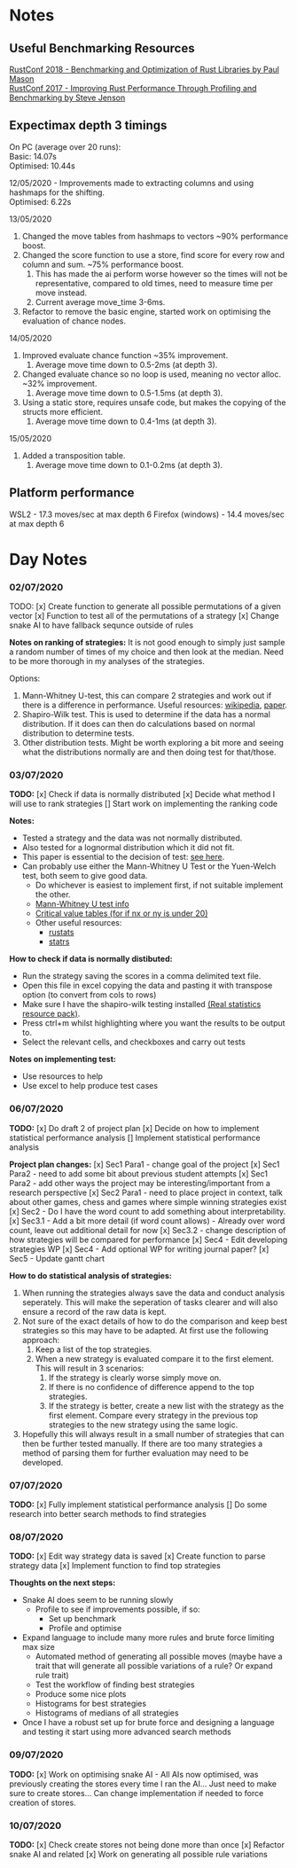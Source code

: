 # Notes

## Useful Benchmarking Resources
[RustConf 2018 - Benchmarking and Optimization of Rust Libraries by Paul Mason](https://www.youtube.com/watch?v=d2ZQ9-4ZJmQ)  
[RustConf 2017 - Improving Rust Performance Through Profiling and Benchmarking by Steve Jenson](https://www.youtube.com/watch?v=hTHp0gjWMLQ)

## Expectimax depth 3 timings

On PC (average over 20 runs):  
Basic: 14.07s  
Optimised: 10.44s  
  
12/05/2020 - Improvements made to extracting columns and using hashmaps for the shifting.  
Optimised: 6.22s  
  
13/05/2020  
1. Changed the move tables from hashmaps to vectors ~90% performance boost.
2. Changed the score function to use a store, find score for every row and column and sum. ~75% performance boost.
    1. This has made the ai perform worse however so the times will not be representative, compared to old times, need to measure time per move instead.
    1. Current average move_time 3-6ms.
3. Refactor to remove the basic engine, started work on optimising the evaluation of chance nodes.

14/05/2020  
1. Improved evaluate chance function ~35% improvement.
    1. Average move time down to 0.5-2ms (at depth 3).
2. Changed evaluate chance so no loop is used, meaning no vector alloc. ~32% improvement.
    1. Average move time down to 0.5-1.5ms (at depth 3).
3. Using a static store, requires unsafe code, but makes the copying of the structs more efficient.
    1. Average move time down to 0.4-1ms (at depth 3).

15/05/2020
1. Added a transposition table.
    1. Average move time down to 0.1-0.2ms (at depth 3).


## Platform performance
WSL2 - 17.3 moves/sec at max depth 6
Firefox (windows) - 14.4 moves/sec at max depth 6

# Day Notes
### 02/07/2020
TODO:
[x] Create function to generate all possible permutations of a given vector
[x] Function to test all of the permutations of a strategy
[x] Change snake AI to have fallback sequnce outside of rules

**Notes on ranking of strategies:**
It is not good enough to simply just sample a random number of times of my choice and then look at the median. Need to be more thorough in my analyses of the strategies.

Options:
1. Mann-Whitney U-test, this can compare 2 strategies and work out if there is a difference in performance. Useful resources: [wikipedia](https://en.wikipedia.org/wiki/Mann%E2%80%93Whitney_U_test#cite_note-Pearce-1), [paper](https://reinventionjournal.org/article/view/339/416).
2. Shapiro-Wilk test. This is used to determine if the data has a normal distribution. If it does can then do calculations based on normal distribution to determine tests.
3. Other distribution tests. Might be worth exploring a bit more and seeing what the distributions normally are and then doing test for that/those.

### 03/07/2020
**TODO:**
[x] Check if data is normally distributed
[x] Decide what method I will use to rank strategies
[] Start work on implementing the ranking code

**Notes:**
- Tested a strategy and the data was not normally distributed.
- Also tested for a lognormal distribution which it did not fit.
- This paper is essential to the decision of test: [see here](https://reinventionjournal.org/article/view/339/416).
- Can probably use either the Mann-Whitney U Test or the Yuen-Welch test, both seem to give good data.
	- Do whichever is easiest to implement first, if not suitable implement the other.
	- [Mann-Whitney U test info](https://www.lboro.ac.uk/media/wwwlboroacuk/content/mlsc/downloads/2.3_mann_whitney.pdf)
	- [Critical value tables (for if nx or ny is under 20)](https://www.real-statistics.com/statistics-tables/mann-whitney-table/)
	- Other useful resources:
		- [rustats](https://docs.rs/crate/rustats/0.1.0)
		- [statrs](https://docs.rs/statrs/0.7.0/statrs/distribution/trait.Univariate.html)

**How to check if data is normally distibuted:**
- Run the strategy saving the scores in a comma delimited text file.
- Open this file in excel copying the data and pasting it with transpose option (to convert from cols to rows)
- Make sure I have the shapiro-wilk testing installed [(Real statistics resource pack)](https://www.real-statistics.com/free-download/real-statistics-resource-pack/).
- Press ctrl+m whilst highlighting where you want the results to be output to.
- Select the relevant cells, and checkboxes and carry out tests

**Notes on implementing test:**
- Use resources to help
- Use excel to help produce test cases

### 06/07/2020
**TODO:**
[x] Do draft 2 of project plan
[x] Decide on how to implement statistical performance analysis
[] Implement statistical performance analysis

**Project plan changes:**
[x] Sec1 Para1 - change goal of the project
[x] Sec1 Para2 - need to add some bit about previous student attempts
[x] Sec1 Para2 - add other ways the project may be interesting/important from a research perspective
[x] Sec2 Para1 - need to place project in context, talk about other games, chess and games where simple winning strategies exist
[x] Sec2 - Do I have the word count to add something about interpretability.
[x] Sec3.1 - Add a bit more detail (if word count allows)
	- Already over word count, leave out additional detail for now
[x] Sec3.2 - change description of how strategies will be compared for performance
[x] Sec4 - Edit developing strategies WP
[x] Sec4 - Add optional WP for writing journal paper?
[x] Sec5 - Update gantt chart

**How to do statistical analysis of strategies:**
1. When running the strategies always save the data and conduct analysis seperately. This will make the seperation of tasks clearer and will also ensure a record of the raw data is kept.
2. Not sure of the exact details of how to do the comparison and keep best strategies so this may have to be adapted. At first use the following approach:
	1. Keep a list of the top strategies.
	2. When a new strategy is evaluated compare it to the first element. This will result in 3 scenarios:
		1. If the strategy is clearly worse simply move on.
		2. If there is no confidence of difference append to the top strategies.
		3. If the strategy is better, create a new list with the strategy as the first element. Compare every strategy in the previous top strategies to the new strategy using the same logic.
3. Hopefully this will always result in a small number of strategies that can then be further tested manually. If there are too many strategies a method of parsing them for further evaluation may need to be developed.

### 07/07/2020
**TODO:**
[x] Fully implement statistical performance analysis
[] Do some research into better search methods to find strategies

### 08/07/2020
**TODO:**
[x] Edit way strategy data is saved
[x] Create function to parse strategy data
[x] Implement function to find top strategies

**Thoughts on the next steps:**
- Snake AI does seem to be running slowly
	- Profile to see if improvements possible, if so:
		- Set up benchmark
		- Profile and optimise
- Expand language to include many more rules and brute force limiting max size
	- Automated method of generating all possible moves (maybe have a trait that will generate all possible variations of a rule? Or expand rule trait)
	- Test the workflow of finding best strategies
	- Produce some nice plots
	- Histograms for best strategies
	- Histograms of medians of all strategies
- Once I have a robust set up for brute force and designing a language and testing it start using more advanced search methods

### 09/07/2020
**TODO:**
[x] Work on optimising snake AI
	- All AIs now optimised, was previously creating the stores every time I ran the AI... Just need to make sure to create stores... Can change implementation if needed to force creation of stores.

### 10/07/2020
**TODO:**
[x] Check create stores not being done more than once
[x] Refactor snake AI and related
[x] Work on generating all possible rule variations
